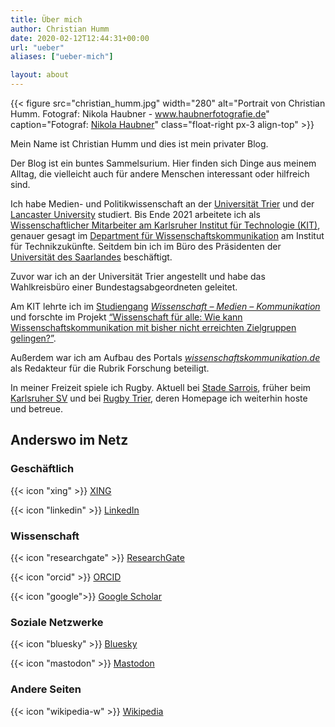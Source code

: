 ```yaml
---
title: Über mich
author: Christian Humm
date: 2020-02-12T12:44:31+00:00
url: "ueber"
aliases: ["ueber-mich"]

layout: about
---
```


{{< figure src="christian_humm.jpg" width="280" alt="Portrait von Christian Humm. Fotograf: Nikola Haubner - www.haubnerfotografie.de" caption="Fotograf: [Nikola Haubner](https://www.haubnerfotografie.de/)" class="float-right px-3 align-top" >}}

Mein Name ist Christian Humm und dies ist mein privater Blog.

Der Blog ist ein buntes Sammelsurium. Hier finden sich Dinge aus meinem Alltag, die vielleicht auch für andere Menschen interessant oder hilfreich sind.

Ich habe Medien- und Politikwissenschaft an der [Universität Trier][1] und der [Lancaster University][2] studiert. Bis Ende 2021 arbeitete ich als [Wissenschaftlicher Mitarbeiter am Karlsruher Institut für Technologie (KIT)][3], genauer gesagt im [Department für Wissenschaftskommunikation][4] am Institut für Technikzukünfte. Seitdem bin ich im Büro des Präsidenten der [Universität des Saarlandes](https://www.uni-saarland.de/) beschäftigt.

Zuvor war ich an der Universität Trier angestellt und habe das Wahlkreisbüro einer Bundestagsabgeordneten geleitet.

Am KIT lehrte ich im [Studiengang][5] _[Wissenschaft &#8211; Medien &#8211; Kommunikation][5]_ und forschte im Projekt [&#8220;Wissenschaft für alle: Wie kann Wissenschaftskommunikation mit bisher nicht erreichten Zielgruppen gelingen?&#8221;][6].

Außerdem war ich am Aufbau des Portals _[wissenschaftskommunikation.de][7]_ als Redakteur für die Rubrik Forschung beteiligt.

In meiner Freizeit spiele ich Rugby. Aktuell bei [Stade Sarrois](https://stade-sarrois.de/), früher beim [Karlsruher SV][8] und bei [Rugby Trier][9], deren Homepage ich weiterhin hoste und betreue.

## Anderswo im Netz

### Geschäftlich

{{< icon "xing" >}} [XING](https://www.xing.com/profile/Christian_Humm4/)

{{< icon "linkedin" >}} [LinkedIn](https://www.linkedin.com/in/christian-humm/)

### Wissenschaft

{{< icon "researchgate" >}} [ResearchGate](https://www.researchgate.net/profile/Christian_Humm)

{{< icon "orcid" >}} [ORCID](https://orcid.org/0000-0001-8789-530X)

{{< icon "google">}} [Google Scholar](https://scholar.google.de/citations?hl=de&user=SuVVSRoAAAAJ)

### Soziale Netzwerke

{{< icon "bluesky" >}} [Bluesky](https://bsky.app/profile/chumm.bsky.social)

{{< icon "mastodon" >}} [Mastodon](https://social.tchncs.de/@cml_net)

### Andere Seiten

{{< icon "wikipedia-w" >}} [Wikipedia](https://de.wikipedia.org/wiki/Benutzer:CML0815)

 [1]: https://www.uni-trier.de/
 [2]: https://www.lancaster.ac.uk/
 [3]: https://wmk.itz.kit.edu/1320_christian_humm.php
 [4]: https://wmk.itz.kit.edu/
 [5]: http://www.wmk-karlsruhe.de
 [6]: https://wmk.itz.kit.edu/2943.php
 [7]: https://www.wissenschaftskommunikation.de/
 [8]: https://karlsruher-sv.de/category/verein/rugby/
 [9]: https://www.rugby-trier.de/
